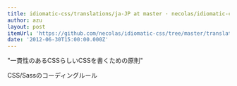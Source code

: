 ```yaml
---
title: idiomatic-css/translations/ja-JP at master · necolas/idiomatic-css
author: azu
layout: post
itemUrl: 'https://github.com/necolas/idiomatic-css/tree/master/translations/ja-JP'
date: '2012-06-30T15:00:00.000Z'
---
```

"一貫性のあるCSSらしいCSSを書くための原則"

CSS/Sassのコーディングルール
